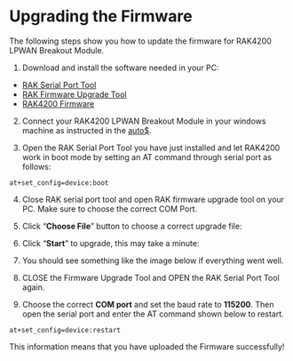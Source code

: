 # Upgrading the Firmware

The following steps show you how to update the firmware for RAK4200 LPWAN Breakout Module.

1. Download and install the software needed in your PC:

- [RAK Serial Port Tool](https://downloads.rakwireless.com/en/LoRa/Tools/RAK_SERIAL_PORT_TOOL_V1.2.1.zip)
- [RAK Firmware Upgrade Tool](https://downloads.rakwireless.com/en/LoRa/Tools/RAK_Upgrade_Tool_V1.0.rar)
- [RAK4200 Firmware](https://downloads.rakwireless.com/en/LoRa/RAK4200/Firmware/RAK4200_V3.2.0.12.rar)

2. Connect your RAK4200 LPWAN Breakout Module in your windows machine as instructed in the [auto$](/rak4200-lpwan-breakout-module/interfacing-with-rak4200-lpwan-breakout-module).

3. Open the RAK Serial Port Tool you have just installed and let RAK4200 work in boot mode by setting an AT command through serial port as follows:

```
at+set_config=device:boot
```

<rk-img
  src="/assets/images/quick-start-guide/rak4200-breakout/upgrading-the-firmware/boot-mode.jpg"
  width="75%"
  figure-number="1"
  caption="Entering Boot Mode"
/>

4. Close RAK serial port tool and open RAK firmware upgrade tool on your PC. Make sure to choose the correct COM Port.

<rk-img
  src="/assets/images/quick-start-guide/rak4200-breakout/upgrading-the-firmware/rak-upgrade-tool.jpg"
  width="100%"
  figure-number="2"
  caption="RAK Firmware Upgrade Tool"
/>

5. Click “**Choose File**” button to choose a correct upgrade file:

<rk-img
  src="/assets/images/quick-start-guide/rak4200-breakout/upgrading-the-firmware/upgrade-file.jpg"
  width="100%"
  figure-number="3"
  caption="Choosing the Correct Upgrade file"
/>

6. Click “**Start**” to upgrade, this may take a minute:

<rk-img
  src="/assets/images/quick-start-guide/rak4200-breakout/upgrading-the-firmware/upgrade-process.jpg"
  width="100%"
  figure-number="4"
  caption="Firmware Upgrading in Process"
/>

7. You should see something like the image below if everything went well.

<rk-img
  src="/assets/images/quick-start-guide/rak4200-breakout/upgrading-the-firmware/successful-upgrade.jpg"
  width="100%"
  figure-number="5"
  caption="Successfully Upgraded Firmware"
/>

8. CLOSE the Firmware Upgrade Tool and OPEN the RAK Serial Port Tool again.

9. Choose the correct **COM port** and set the baud rate to **115200**. Then open the serial port and enter the AT command shown below to restart.

```
at+set_config=device:restart
```

<rk-img
  src="/assets/images/quick-start-guide/rak4200-breakout/upgrading-the-firmware/device-restart.jpg"
  width="75%"
  figure-number="6"
  caption="Restarting your Device"
/>

This information means that you have uploaded the Firmware successfully!

